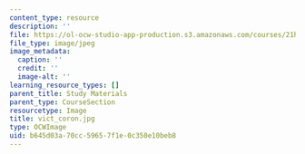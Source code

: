 ```yaml
---
content_type: resource
description: ''
file: https://ol-ocw-studio-app-production.s3.amazonaws.com/courses/21h-342-the-royal-family-fall-2003/b645d03a70cc59657f1e0c350e10beb8_vict_coron.jpg
file_type: image/jpeg
image_metadata:
  caption: ''
  credit: ''
  image-alt: ''
learning_resource_types: []
parent_title: Study Materials
parent_type: CourseSection
resourcetype: Image
title: vict_coron.jpg
type: OCWImage
uid: b645d03a-70cc-5965-7f1e-0c350e10beb8
---
```

